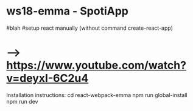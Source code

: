 # ws18-emma - SpotiApp
#blah
#setup react manually (without command create-react-app)
# --> https://www.youtube.com/watch?v=deyxI-6C2u4 

Installation instructions:
    cd react-webpack-emma
    npm run global-install
    npm run dev
